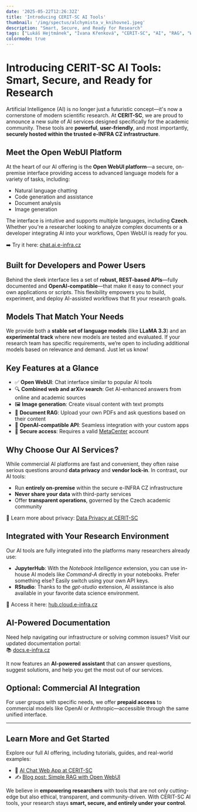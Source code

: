```yaml
---
date: '2025-05-22T12:26:32Z'
title: 'Introducing CERIT-SC AI Tools'
thumbnail: '/img/spectus/alchymista_v_knihovne1.jpeg'
description: "Smart, Secure, and Ready for Research"
tags: ["Lukáš Hejtmánek", "Ivana Křenková", "CERIT-SC", "AI", "RAG", "WebUI"]
colormode: true
---
```

# Introducing CERIT-SC AI Tools: Smart, Secure, and Ready for Research

Artificial Intelligence (AI) is no longer just a futuristic concept—it's now a cornerstone of modern scientific research. At **CERIT-SC**, we are proud to announce a new suite of AI services designed specifically for the academic community. These tools are **powerful**, **user-friendly**, and most importantly, **securely hosted within the trusted e-INFRA CZ infrastructure**.

## Meet the Open WebUI Platform

At the heart of our AI offering is the **Open WebUI platform**—a secure, on-premise interface providing access to advanced language models for a variety of tasks, including:

- Natural language chatting  
- Code generation and assistance  
- Document analysis  
- Image generation

The interface is intuitive and supports multiple languages, including **Czech**. Whether you're a researcher looking to analyze complex documents or a developer integrating AI into your workflows, Open WebUI is ready for you.

➡️ Try it here: [chat.ai.e-infra.cz](https://chat.ai.e-infra.cz/)

## Built for Developers and Power Users

Behind the sleek interface lies a set of **robust, REST-based APIs**—fully documented and **OpenAI-compatible**—that make it easy to connect your own applications or scripts. This flexibility empowers you to build, experiment, and deploy AI-assisted workflows that fit your research goals.

## Models That Match Your Needs

We provide both a **stable set of language models** (like **LLaMA 3.3**) and an **experimental track** where new models are tested and evaluated. If your research team has specific requirements, we’re open to including additional models based on relevance and demand. Just let us know!

## Key Features at a Glance

- ✅ **Open WebUI**: Chat interface similar to popular AI tools  
- 🔍 **Combined web and arXiv search**: Get AI-enhanced answers from online and academic sources  
- 🖼️ **Image generation**: Create visual content with text prompts  
- 📄 **Document RAG**: Upload your own PDFs and ask questions based on their content  
- 🧩 **OpenAI-compatible API**: Seamless integration with your custom apps  
- 🔐 **Secure access**: Requires a valid [MetaCenter](https://metavo.metacentrum.cz/) account  

## Why Choose Our AI Services?

While commercial AI platforms are fast and convenient, they often raise serious questions around **data privacy** and **vendor lock-in**. In contrast, our AI tools:

- Run **entirely on-premise** within the secure e-INFRA CZ infrastructure  
- **Never share your data** with third-party services  
- Offer **transparent operations**, governed by the Czech academic community  

📌 Learn more about privacy: [Data Privacy at CERIT-SC](https://docs.e-infra.cz)

## Integrated with Your Research Environment

Our AI tools are fully integrated into the platforms many researchers already use:

- **JupyterHub**: With the *Notebook Intelligence* extension, you can use in-house AI models like *Command-A* directly in your notebooks. Prefer something else? Easily switch using your own API keys.  
- **RStudio**: Thanks to the *gpt-studio* extension, AI assistance is also available in your favorite data science environment.

🚀 Access it here: [hub.cloud.e-infra.cz](https://hub.cloud.e-infra.cz/hub/home)

## AI-Powered Documentation

Need help navigating our infrastructure or solving common issues? Visit our updated documentation portal:  
📚 [docs.e-infra.cz](https://docs.e-infra.cz)

It now features an **AI-powered assistant** that can answer questions, suggest solutions, and help you get the most out of our services.

## Optional: Commercial AI Integration

For user groups with specific needs, we offer **prepaid access** to commercial models like OpenAI or Anthropic—accessible through the same unified interface.

---

## Learn More and Get Started

Explore our full AI offering, including tutorials, guides, and real-world examples:

- 🧠 [AI Chat Web App at CERIT-SC](https://docs.cerit-sc.cz/en/docs/web-apps/chat-ai)  
- ✍️ [Blog post: Simple RAG with Open WebUI](https://blog.e-infra.cz/blog/simple-rag/)  

We believe in **empowering researchers** with tools that are not only cutting-edge but also ethical, transparent, and community-driven. With CERIT-SC AI tools, your research stays **smart, secure, and entirely under your control**.



